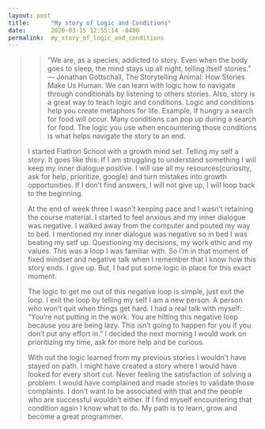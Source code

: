 ```yaml
---
layout: post
title:      "My story of Logic and Conditions"
date:       2020-03-15 12:55:14 -0400
permalink:  my_story_of_logic_and_conditions
---
```


> 
> > “We are, as a species, addicted to story. Even when the body goes to sleep, the mind stays up all night, telling itself stories.” — Jonathan Gottschall, The Storytelling Animal: How Stories Make Us Human. We can learn with logic how to navigate through conditionals by listening to others stories. Also, story is a great way to teach logic and conditions. Logic and conditions help you create metaphors for life. Example, If  hungry a search for food will occur. Many conditions can pop up during a search for food. The logic you use when encountering those conditions is what helps navigate the story to an end.
> 	
>  	I started FlatIron School with a growth mind set. Telling my self a story. It goes like this: If I am struggling to understand something I will keep my inner dialogue positive. I will use all my resources(curiosity, ask for help, prioritize, google) and turn mistakes into growth opportunities. If I don’t find answers, I will not give up, I will loop back to the beginning. 
> 	
> 	At the end of week three I wasn’t keeping pace and I wasn’t retaining the course material. I started to feel anxious and my inner dialogue was negative. I walked away from the computer and pouted my way to bed. I mentioned my inner dialogue was negative so in bed I was beating my self up. Questioning my decisions, my work ethic and my values. This was a loop I was familiar with. So i’m in that moment of fixed mindset and negative talk when I remember that I know how this story ends. I give up. But, I had put some logic in place for this exact moment. 
> 	
> 	The logic to get me out of this negative loop is simple, just exit the loop. I exit the loop by telling my self I am a new person. A person who won’t quit when things get hard. I had a real talk with myself: “You’re not putting in the work. You are hitting this negative loop because you are being lazy. This isn’t going to happen for you if you don’t put any effort in.” I decided the next morning I would work on prioritizing my time, ask for more help and be curious. 
> 	
> 	With out the logic learned from my previous stories I wouldn’t have stayed on path. I might have created a story where I would have looked for every short cut. Never feeling the satisfaction of solving a problem. I would have complained and made stories to validate those complaints. I don’t want to be associated with that and the people who are successful wouldn’t either. If I find myself encountering that condition again I know what to do. My path is to learn, grow and become a great programmer.
> 	
> 
